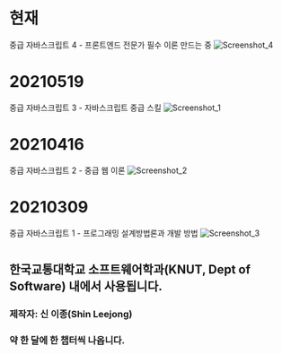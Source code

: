 # 현재
중급 자바스크립트 4 - 프론트엔드 전문가 필수 이론
만드는 중
![Screenshot_4](https://user-images.githubusercontent.com/56120315/120956685-10245780-c78f-11eb-8ba2-7b1bf8040ef5.png)

# 20210519
중급 자바스크립트 3 - 자바스크립트 중급 스킬
![Screenshot_1](https://user-images.githubusercontent.com/56120315/120956450-870d2080-c78e-11eb-88d7-a215b5d461cd.png)

# 20210416
중급 자바스크립트 2 - 중급 웹 이론
![Screenshot_2](https://user-images.githubusercontent.com/56120315/120956487-a015d180-c78e-11eb-9fa5-bfd267994672.png)

# 20210309
중급 자바스크립트 1 - 프로그래밍 설계방법론과 개발 방법
![Screenshot_3](https://user-images.githubusercontent.com/56120315/120956553-bfacfa00-c78e-11eb-8209-62264ffc5f14.png)

#
<h2>한국교통대학교 소프트웨어학과(KNUT, Dept of Software) 내에서 사용됩니다.</h2>
<h3>제작자: 신 이종(Shin Leejong)</h3>
<h3>약 한 달에 한 챕터씩 나옵니다.</h3>